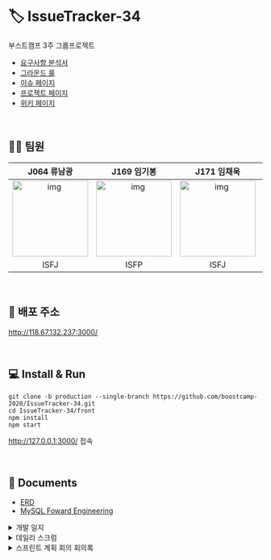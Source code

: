 # 🏷️ IssueTracker-34
부스트캠프 3주 그룹프로젝트

- [요구사항 분석서](https://github.com/boostcamp-2020/IssueTracker-34/wiki/%EC%9A%94%EA%B5%AC%EC%82%AC%ED%95%AD-%EB%B6%84%EC%84%9D%EC%84%9C)
- [그라운드 룰](https://github.com/boostcamp-2020/IssueTracker-34/wiki/%EA%B7%B8%EB%9D%BC%EC%9A%B4%EB%93%9C-%EB%A3%B0)
- [이슈 페이지](https://github.com/boostcamp-2020/IssueTracker-34/issues)
- [프로젝트 페이지](https://github.com/boostcamp-2020/IssueTracker-34/projects/1)
- [위키 페이지](https://github.com/boostcamp-2020/IssueTracker-34/wiki)

<br />

## 🙆‍♂️ 팀원


| J064 류남광 | J169 임기봉  | J171 임채욱  | J211 탁성건 |
| :--------: | :--------: | :---------: | :-------: |
|   <img src="https://user-images.githubusercontent.com/35261724/97651451-6dd91e80-1a9f-11eb-8baf-19d2fa93c77e.jpg" alt="img" height="150px" width="150px" /> |   <img src="https://avatars2.githubusercontent.com/u/57941049?s=460&u=b20800e6bc681bf4c683143cbcf11b9aa7dcf50c&v=4 =150x150" alt="img" height="150px" width="150px" />     | <img src="https://avatars1.githubusercontent.com/u/8137615?s=460&u=3cbc84a925ac49ae3603adbcff8b24b444e478da&v=4" alt="img" height="150px" width="150px" /> | <img src="https://avatars2.githubusercontent.com/u/59037261?s=460&u=7b7a0a2f151c1f49c5bc8068d4d6a5bf50c94c7b&v=4" alt="img" height="150px" width="150px" /> |
| ISFJ     | ISFP     | ISFJ    | ISFJ     |


<br />

## 🎁 배포 주소
http://118.67.132.237:3000/

<br />

## :computer: Install & Run

```shell=
git clone -b production --single-branch https://github.com/boostcamp-2020/IssueTracker-34.git
cd IssueTracker-34/front
npm install
npm start
```
http://127.0.0.1:3000/ 접속

<br />

## 📃 Documents

- [ERD](https://github.com/boostcamp-2020/IssueTracker-34/wiki/ERD)
- [MySQL Foward Engineering](https://github.com/boostcamp-2020/IssueTracker-34/wiki/MySQL-Foward-Engineering)

<details><summary>개발 일지</summary>
<p>

- [개발 일지 템플릿](https://github.com/boostcamp-2020/IssueTracker-34/wiki/%EA%B0%9C%EB%B0%9C-%EC%9D%BC%EC%A7%80-%ED%85%9C%ED%94%8C%EB%A6%BF)
- [2020.10.27 개발 일지](https://github.com/boostcamp-2020/IssueTracker-34/wiki/2020.10.27-%EA%B0%9C%EB%B0%9C%EC%9D%BC%EC%A7%80)
- [2020.10.28 개발 일지](https://github.com/boostcamp-2020/IssueTracker-34/wiki/2020.10.28-%EA%B0%9C%EB%B0%9C-%EC%9D%BC%EC%A7%80)
- [2020.10.29 개발 일지](https://github.com/boostcamp-2020/IssueTracker-34/wiki/2020.10.29-%EA%B0%9C%EB%B0%9C-%EC%9D%BC%EC%A7%80)


</p>
</details>

<details><summary>데일리 스크럼</summary>
<p>

- [스크럼 템플릿](https://github.com/boostcamp-2020/IssueTracker-34/wiki/%EC%8A%A4%ED%81%AC%EB%9F%BC-%ED%85%9C%ED%94%8C%EB%A6%BF)
- [2020.10.27 스크럼](https://github.com/boostcamp-2020/IssueTracker-34/wiki/2020.10.27-%EC%8A%A4%ED%81%AC%EB%9F%BC)
- [2020.10.28 스크럼](https://github.com/boostcamp-2020/IssueTracker-34/wiki/2020.10.28-%EC%8A%A4%ED%81%AC%EB%9F%BC)
- [2020.10.29 스크럼](https://github.com/boostcamp-2020/IssueTracker-34/wiki/2020.10.29-%EC%8A%A4%ED%81%AC%EB%9F%BC)
- [2020.10.30 스크럼](https://github.com/boostcamp-2020/IssueTracker-34/wiki/2020.10.30-%EC%8A%A4%ED%81%AC%EB%9F%BC)

</p>
</details>

<details><summary>스프린트 계획 회의 회의록</summary>
<p>

- [2020.10.26 회의록](https://github.com/boostcamp-2020/IssueTracker-34/wiki/2020.10.26-%ED%9A%8C%EC%9D%98%EB%A1%9D)

</p>
</details>
